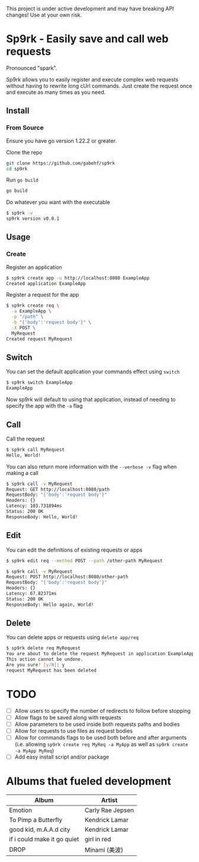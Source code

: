 This project is under active development and may have breaking API changes! Use at your own risk.
# Sp9rk - Easily save and call web requests
Pronounced "spark".

Sp9rk allows you to easily register and execute complex web requests without having to rewrite long cUrl commands. Just create the request once and execute as many times as you need.
## Install
### From Source
Ensure you have go version 1.22.2 or greater.

Clone the repo
```bash
git clone https://github.com/gabehf/sp9rk
cd sp9rk
```
Run `go build`
```bash
go build
```
Do whatever you want with the executable
```bash
$ sp9rk -v
sp9rk version v0.0.1
```
## Usage
### Create
Register an application
```bash
$ sp9rk create app -u http://localhost:8080 ExampleApp
Created application ExampleApp
```
Register a request for the app
```bash
$ sp9rk create req \
  -a ExampleApp \
  -p "/path" \
  -b "{'body':'request body'}" \
  -X POST \
  MyRequest
Created request MyRequest
```
## Switch
You can set the default application your commands effect using `switch`
```bash
$ sp9rk switch ExampleApp
ExampleApp
```
Now sp9rk will default to using that application, instead of needing to specify the app with the `-a` flag
## Call
Call the request
```bash
$ sp9rk call MyRequest
Hello, World!
```
You can also return more information with the `--verbose -v` flag when making a call
```bash
$ sp9rk call -v MyRequest
Request: GET http://localhost:8080/path
RequestBody: "{'body':'request body'}"
Headers: {}
Latency: 103.731894ms
Status: 200 OK
ResponseBody: Hello, World!
```
## Edit
You can edit the definitions of existing requests or apps
```bash
$ sp9rk edit req --method POST --path /other-path MyRequest

$ sp9rk call -v MyRequest
Request: POST http://localhost:8080/other-path
RequestBody: "{'body':'request body'}"
Headers: {}
Latency: 67.82371ms
Status: 200 OK
ResponseBody: Hello again, World!
```
## Delete
You can delete apps or requests using `delete app/req`
```bash
$ sp9rk delete req MyRequest
You are about to delete the request MyRequest in application ExampleApp.
This action cannot be undone.
Are you sure? [y/N]: y
request MyRequest has been deleted 
```

# TODO
- [ ] Allow users to specify the number of redirects to follow before stopping
- [ ] Allow flags to be saved along with requests
- [ ] Allow parameters to be used inside both requests paths and bodies
- [ ] Allow for requests to use files as request bodies
- [ ] Allow for commands flags to be used both before and after arguments (i.e. allowing `sp9rk create req MyReq -a MyApp` as well as `sp9rk create -a MyApp MyReq`)
- [ ] Add easy install script and/or package

# Albums that fueled development
| Album                       | Artist           |
|-----------------------------|------------------|
| Emotion                     | Carly Rae Jepsen |
| To Pimp a Butterfly         | Kendrick Lamar   |
| good kid, m.A.A.d city      | Kendrick Lamar   |
| if i could make it go quiet | girl in red      |
| DROP                        | Minami (美波)     |